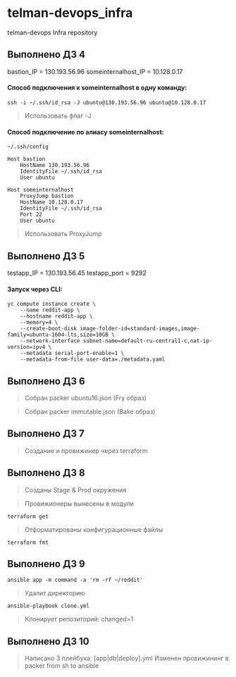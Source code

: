 # telman-devops_infra
telman-devops Infra repository

## Выполнено ДЗ 4

bastion_IP = 130.193.56.96
someinternalhost_IP = 10.128.0.17

#### Способ подключения к someinternalhost в одну команду:

```shell script
ssh -i ~/.ssh/id_rsa -J ubuntu@130.193.56.96 ubuntu@10.128.0.17
```

> Использовать флаг -J

#### Способ подключение по алиасу someinternalhost:

```
~/.ssh/config

Host bastion
	HostName 130.193.56.96
	IdentityFile ~/.ssh/id_rsa
	User ubuntu

Host someinternalhost
	ProxyJump bastion
	HostName 10.128.0.17
	IdentityFile ~/.ssh/id_rsa
	Port 22
	User ubuntu
```

> Использовать ProxyJump

## Выполнено ДЗ 5

testapp_IP = 130.193.56.45
testapp_port = 9292

#### Запуск через CLI:

```shell script
yc compute instance create \
    --name reddit-app \
    --hostname reddit-app \
    --memory=4 \
    --create-boot-disk image-folder-id=standard-images,image-family=ubuntu-1604-lts,size=10GB \
    --network-interface subnet-name=default-ru-central1-c,nat-ip-version=ipv4 \
    --metadata serial-port-enable=1 \
    --metadata-from-file user-data=./metadata.yaml
```

## Выполнено ДЗ 6

> Собран packer ubuntu16.json (Fry образ)

> Собран packer immutable.json (Bake образ)

## Выполнено ДЗ 7

> Создание и провижинер через terraform

## Выполнено ДЗ 8

> Созданы Stage & Prod окружения

> Провижионеры вынесены в модули
```shell script
terraform get
```
> Отформатированы конфигурационные файлы
```shell script
terraform fmt
```

## Выполнено ДЗ 9

```shell script
ansible app -m command -a 'rm -rf ~/reddit'
```
> Удалит директорию

```shell script
ansible-playbook clone.yml
```
> Клонирует репозиторий: changed=1

## Выполнено ДЗ 10

> Написано 3 плейбука: [app|db|deploy].yml
> Изменен провижининг в packer from sh to ansible
